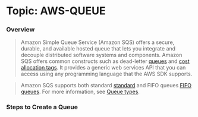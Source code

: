 # Topic: AWS-QUEUE

### Overview

> Amazon Simple Queue Service (Amazon SQS) offers a secure, durable, and available hosted queue that lets you integrate and decouple distributed software systems and components. Amazon SQS offers common constructs such as dead-letter [queues](https://docs.aws.amazon.com/AWSSimpleQueueService/latest/SQSDeveloperGuide/sqs-dead-letter-queues.html) and [cost allocation tags](https://docs.aws.amazon.com/AWSSimpleQueueService/latest/SQSDeveloperGuide/sqs-queue-tags.html). It provides a generic web services API that you can access using any programming language that the AWS SDK supports.

> Amazon SQS supports both standard [standard](https://docs.aws.amazon.com/AWSSimpleQueueService/latest/SQSDeveloperGuide/standard-queues.html) and FIFO queues [FIFO queues](https://docs.aws.amazon.com/AWSSimpleQueueService/latest/SQSDeveloperGuide/FIFO-queues.html). For more information, see [Queue types](https://docs.aws.amazon.com/AWSSimpleQueueService/latest/SQSDeveloperGuide/welcome.html#sqs-queue-types).

### Steps to Create a Queue

###
